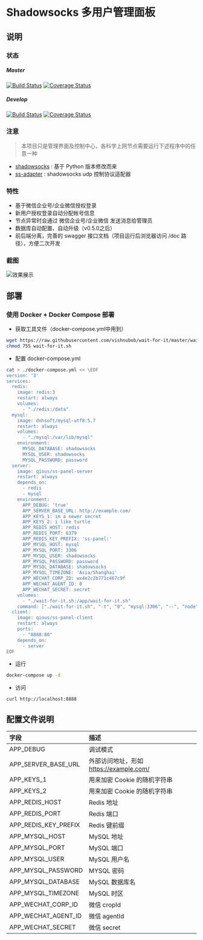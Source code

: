 # Shadowsocks 多用户管理面板

## 说明

### 状态

##### Master

[![Build Status](https://travis-ci.org/qious/ss-panel-server.svg?branch=master)](https://travis-ci.org/qious/ss-panel-server)
[![Coverage Status](https://coveralls.io/repos/github/qious/ss-panel-server/badge.svg?branch=master)](https://coveralls.io/github/qious/ss-panel-server?branch=master)

##### Develop

[![Build Status](https://travis-ci.org/qious/ss-panel-server.svg?branch=develop)](https://travis-ci.org/qious/ss-panel-server)
[![Coverage Status](https://coveralls.io/repos/github/qious/ss-panel-server/badge.svg?branch=develop)](https://coveralls.io/github/qious/ss-panel-server?branch=develop)

### 注意

> 本项目只是管理界面及控制中心，各科学上网节点需要运行下述程序中的任意一种

* [shadowsocks](https://github.com/qious/shadowsocks) : 基于 Python 版本修改而来
* [ss-adapter](https://github.com/qious/ss-adapter) : shadowsocks udp 控制协议适配器

### 特性

- 基于微信企业号/企业微信授权登录
- 新用户授权登录自动分配帐号信息
- 节点异常时会通过 微信企业号/企业微信 发送消息给管理员
- 数据库自动配置、自动升级（v0.5.0之后）
- 前后端分离，完善的 swagger 接口文档（项目运行后浏览器访问 /doc 路径），方便二次开发

### 截图

![效果展示](https://cdn.qiujun.me/image/2018/09/25/5daa1facf56acafb7104aa4079e0fa40.gif)

## 部署

### 使用 Docker + Docker Compose 部署

- 获取工具文件（docker-compose.yml中用到）

```bash
wget https://raw.githubusercontent.com/vishnubob/wait-for-it/master/wait-for-it.sh
chmod 755 wait-for-it.sh
```

- 配置 docker-compose.yml

```bash
cat > ./docker-compose.yml << \EOF
version: '3'
services:
  redis:
    image: redis:3
    restart: always
    volumes:
      - "./redis:/data"
  mysql:
    image: dnhsoft/mysql-utf8:5.7
    restart: always
    volumes:
      - "./mysql:/var/lib/mysql"
    environment:
      MYSQL_DATABASE: shadowsocks
      MYSQL_USER: shadowsocks
      MYSQL_PASSWORD: password
  server:
    image: qious/ss-panel-server
    restart: always
    depends_on:
      - redis
      - mysql
    environment:
      APP_DEBUG: 'true'
      APP_SERVER_BASE_URL: http://example.com/
      APP_KEYS_1: im a newer secret
      APP_KEYS_2: i like turtle
      APP_REDIS_HOST: redis
      APP_REDIS_PORT: 6379
      APP_REDIS_KEY_PREFIX: 'ss-panel:'
      APP_MYSQL_HOST: mysql
      APP_MYSQL_PORT: 3306
      APP_MYSQL_USER: shadowsocks
      APP_MYSQL_PASSWORD: password
      APP_MYSQL_DATABASE: shadowsocks
      APP_MYSQL_TIMEZONE: 'Asia/Shanghai'
      APP_WECHAT_CORP_ID: wx4e2c2b771c467c9f
      APP_WECHAT_AGENT_ID: 0
      APP_WECHAT_SECRET: secret
    volumes:
      - "./wait-for-it.sh:/app/wait-for-it.sh"
    command: ["./wait-for-it.sh", "-t", "0", "mysql:3306", "--", "node", "index.js"]
  client:
    image: qious/ss-panel-client
    restart: always
    ports:
      - "8888:80"
    depends_on:
      - server
EOF
```

- 运行
```bash
docker-compose up -d
```

- 访问
```
curl http://localhost:8888
```

## 配置文件说明

| 字段   | 描述   |
|:----|:----|
| APP_DEBUG   | 调试模式   |
| APP_SERVER_BASE_URL   | 外部访问地址，形如 https://example.com/   |
| APP_KEYS_1   | 用来加密 Cookie 的随机字符串   |
| APP_KEYS_2   | 用来加密 Cookie 的随机字符串   |
| APP_REDIS_HOST   | Redis 地址   |
| APP_REDIS_PORT   | Redis 端口   |
| APP_REDIS_KEY_PREFIX   | Redis 键前缀   |
| APP_MYSQL_HOST   | MySQL 地址   |
| APP_MYSQL_PORT   | MySQL 端口   |
| APP_MYSQL_USER   | MySQL 用户名   |
| APP_MYSQL_PASSWORD   | MYSQL 密码   |
| APP_MYSQL_DATABASE   | MySQL 数据库名   |
| APP_MYSQL_TIMEZONE   | MySQL 时区   |
| APP_WECHAT_CORP_ID   | 微信 cropId   |
| APP_WECHAT_AGENT_ID   | 微信 agentId   |
| APP_WECHAT_SECRET   | 微信 secret   |

